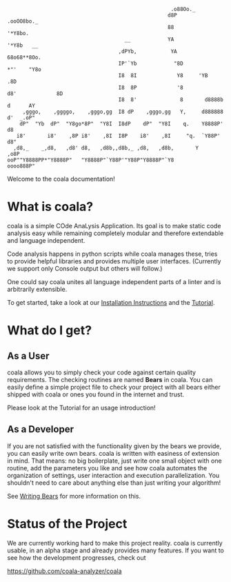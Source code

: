 ```
                                                     .o88Oo._
                                                    d8P         .ooOO8bo._
                                                    88                  '*Y8bo.
                                      __            YA                      '*Y8b   __
                                    ,dPYb,           YA                        68o68**8Oo.
                                    IP'`Yb            "8D                       *"'    "Y8o
                                    I8  8I             Y8     'YB                       .8D
                                    I8  8P             '8               d8'             8D
                                    I8  8'              8       d8888b          d      AY
     ,gggo,    ,ggggo,    ,gggo,gg  I8 dP    ,gggo,gg   Y,     d888888         d'  _.oP"
    dP"  "Yb  dP"  "Y8go*8P"  "Y8I  I8dP    dP"  "Y8I    q.    Y8888P'        d8
   i8'       i8'    ,8P i8'    ,8I  I8P    i8'    ,8I     "q.  `Y88P'       d8"
  ,d8,_    _,d8,   ,d8' d8,   ,d8b,,d8b,_ ,d8,   ,d8b,       Y           ,o8P
ooP""Y8888PP*"Y8888P"   "Y8888P"`Y88P'"Y88P"Y8888P"`Y8            oooo888P"
```

Welcome to the coala documentation!

# What is coala?

coala is a simple COde AnaLysis Application. Its goal is to make static code
analysis easy while remaining completely modular and therefore extendable and
language independent.

Code analysis happens in python scripts while coala manages these, tries to
provide helpful libraries and provides multiple user interfaces. (Currently
we support only Console output but others will follow.)

One could say coala unites all language independent parts of a linter and is
arbitrarily extensible.

To get started, take a look at our
[Installation Instructions](Users/Install.md) and the
[Tutorial](Users/Tutorial.md).

# What do I get?

## As a User

coala allows you to simply check your code against certain quality
requirements. The checking routines are named **Bears** in coala. You can
easily define a simple project file to check your project with all bears
either shipped with coala or ones you found in the internet and trust.

Please look at the Tutorial for an usage introduction!

## As a Developer

If you are not satisfied with the functionality given by the bears we provide,
you can easily write own bears. coala is written with easiness of extension in
mind. That means: no big boilerplate, just write one small object with one
routine, add the parameters you like and see how coala automates the
organization of settings, user interaction and execution parallelization. You
shouldn't need to care about anything else than just writing your algorithm!

See [Writing Bears](Getting_Involved/Writing_Bears.md) for more information
on this.

# Status of the Project

We are currently working hard to make this project reality. coala is currently
usable, in an alpha stage and already provides many features. If you want to
see how the development progresses, check out

<https://github.com/coala-analyzer/coala>
